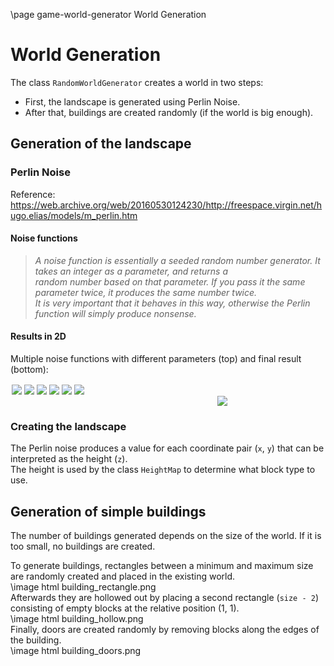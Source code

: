 \page game-world-generator World Generation

# World Generation

The class `RandomWorldGenerator` creates a world in two steps:

* First, the landscape is generated using Perlin Noise.
* After that, buildings are created randomly (if the world is big enough).

## Generation of the landscape

### Perlin Noise

Reference: https://web.archive.org/web/20160530124230/http://freespace.virgin.net/hugo.elias/models/m_perlin.htm

#### Noise functions

> *A noise function is essentially a seeded random number generator. It takes an integer as a parameter, and returns a  
> random number based on that parameter. If you pass it the same parameter twice, it produces the same number twice.  
> It is very important that it behaves in this way, otherwise the Perlin function will simply produce nonsense.*

#### Results in 2D

Multiple noise functions with different parameters (top) and final result (bottom):
<div>
    <img style = "float: left; margin: 2px;" src = "perlin_a.jpg" />
    <img style = "float: left; margin: 2px;" src = "perlin_b.jpg" />
    <img style = "float: left; margin: 2px;" src = "perlin_c.jpg" />
    <img style = "float: left; margin: 2px;" src = "perlin_d.jpg" />
    <img style = "float: left; margin: 2px;" src = "perlin_e.jpg" />
    <img style = "float: left; margin: 2px;" src = "perlin_f.jpg" />
</div>

<img style = "clear: both; display: block; margin-left: 331px;" src = "perlin_result.jpg" />

### Creating the landscape

The Perlin noise produces a value for each coordinate pair (`x`, `y`) that can be interpreted as the height (`z`).  
The height is used by the class `HeightMap` to determine what block type to use.

## Generation of simple buildings

The number of buildings generated depends on the size of the world. If it is too small, no buildings are created.

To generate buildings, rectangles between a minimum and maximum size are randomly created and placed in the existing
world.  
\image html building_rectangle.png   
Afterwards they are hollowed out by placing a second rectangle (`size - 2`)
consisting of empty blocks at the relative position (1, 1).  
\image html building_hollow.png   
Finally, doors are created randomly by removing blocks along the edges of the building.  
\image html building_doors.png

